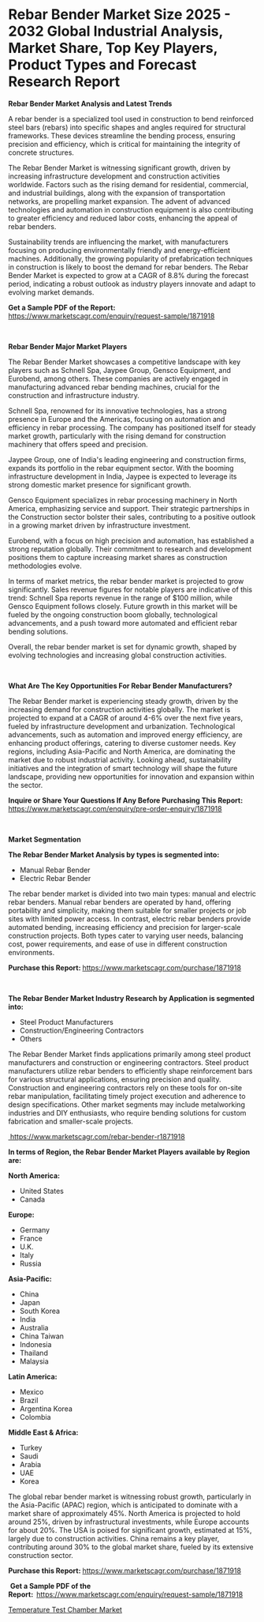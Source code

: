 <p><h1>Rebar Bender Market Size 2025 - 2032 Global Industrial Analysis, Market Share, Top Key Players, Product Types and Forecast Research Report</h1></p><p><strong>Rebar Bender Market Analysis and Latest Trends</strong></p>
<p><p>A rebar bender is a specialized tool used in construction to bend reinforced steel bars (rebars) into specific shapes and angles required for structural frameworks. These devices streamline the bending process, ensuring precision and efficiency, which is critical for maintaining the integrity of concrete structures.</p><p>The Rebar Bender Market is witnessing significant growth, driven by increasing infrastructure development and construction activities worldwide. Factors such as the rising demand for residential, commercial, and industrial buildings, along with the expansion of transportation networks, are propelling market expansion. The advent of advanced technologies and automation in construction equipment is also contributing to greater efficiency and reduced labor costs, enhancing the appeal of rebar benders.</p><p>Sustainability trends are influencing the market, with manufacturers focusing on producing environmentally friendly and energy-efficient machines. Additionally, the growing popularity of prefabrication techniques in construction is likely to boost the demand for rebar benders. The Rebar Bender Market is expected to grow at a CAGR of 8.8% during the forecast period, indicating a robust outlook as industry players innovate and adapt to evolving market demands.</p></p>
<p><strong>Get a Sample PDF of the Report:&nbsp;</strong> <a href="https://www.marketscagr.com/enquiry/request-sample/1871918?utm_campaign=3368&utm_medium=2&utm_source=Github&utm_content=ia&utm_term=08042025&utm_id=rebar-bender">https://www.marketscagr.com/enquiry/request-sample/1871918</a></p>
<p>&nbsp;</p>
<p><strong>Rebar Bender Major Market Players</strong></p>
<p><p>The Rebar Bender Market showcases a competitive landscape with key players such as Schnell Spa, Jaypee Group, Gensco Equipment, and Eurobend, among others. These companies are actively engaged in manufacturing advanced rebar bending machines, crucial for the construction and infrastructure industry.</p><p>Schnell Spa, renowned for its innovative technologies, has a strong presence in Europe and the Americas, focusing on automation and efficiency in rebar processing. The company has positioned itself for steady market growth, particularly with the rising demand for construction machinery that offers speed and precision. </p><p>Jaypee Group, one of India's leading engineering and construction firms, expands its portfolio in the rebar equipment sector. With the booming infrastructure development in India, Jaypee is expected to leverage its strong domestic market presence for significant growth.</p><p>Gensco Equipment specializes in rebar processing machinery in North America, emphasizing service and support. Their strategic partnerships in the Construction sector bolster their sales, contributing to a positive outlook in a growing market driven by infrastructure investment.</p><p>Eurobend, with a focus on high precision and automation, has established a strong reputation globally. Their commitment to research and development positions them to capture increasing market shares as construction methodologies evolve.</p><p>In terms of market metrics, the rebar bender market is projected to grow significantly. Sales revenue figures for notable players are indicative of this trend: Schnell Spa reports revenue in the range of $100 million, while Gensco Equipment follows closely. Future growth in this market will be fueled by the ongoing construction boom globally, technological advancements, and a push toward more automated and efficient rebar bending solutions.</p><p>Overall, the rebar bender market is set for dynamic growth, shaped by evolving technologies and increasing global construction activities.</p></p>
<p>&nbsp;</p>
<p><strong>What Are The Key Opportunities For Rebar Bender Manufacturers?</strong></p>
<p><p>The Rebar Bender market is experiencing steady growth, driven by the increasing demand for construction activities globally. The market is projected to expand at a CAGR of around 4-6% over the next five years, fueled by infrastructure development and urbanization. Technological advancements, such as automation and improved energy efficiency, are enhancing product offerings, catering to diverse customer needs. Key regions, including Asia-Pacific and North America, are dominating the market due to robust industrial activity. Looking ahead, sustainability initiatives and the integration of smart technology will shape the future landscape, providing new opportunities for innovation and expansion within the sector.</p></p>
<p><strong>Inquire or Share Your Questions If Any Before Purchasing This Report:</strong> <a href="https://www.marketscagr.com/enquiry/pre-order-enquiry/1871918?utm_campaign=3368&utm_medium=2&utm_source=Github&utm_content=ia&utm_term=08042025&utm_id=rebar-bender">https://www.marketscagr.com/enquiry/pre-order-enquiry/1871918</a></p>
<p>&nbsp;</p>
<p><strong>Market Segmentation</strong></p>
<p><strong>The Rebar Bender Market Analysis by types is segmented into:</strong></p>
<p><ul><li>Manual Rebar Bender</li><li>Electric Rebar Bender</li></ul></p>
<p><p>The rebar bender market is divided into two main types: manual and electric rebar benders. Manual rebar benders are operated by hand, offering portability and simplicity, making them suitable for smaller projects or job sites with limited power access. In contrast, electric rebar benders provide automated bending, increasing efficiency and precision for larger-scale construction projects. Both types cater to varying user needs, balancing cost, power requirements, and ease of use in different construction environments.</p></p>
<p><strong>Purchase this Report:&nbsp;</strong><a href="https://www.marketscagr.com/purchase/1871918?utm_campaign=3368&utm_medium=2&utm_source=Github&utm_content=ia&utm_term=08042025&utm_id=rebar-bender">https://www.marketscagr.com/purchase/1871918</a></p>
<p>&nbsp;</p>
<p><strong>The Rebar Bender Market Industry Research by Application is segmented into:</strong></p>
<p><ul><li>Steel Product Manufacturers</li><li>Construction/Engineering Contractors</li><li>Others</li></ul></p>
<p><p>The Rebar Bender Market finds applications primarily among steel product manufacturers and construction or engineering contractors. Steel product manufacturers utilize rebar benders to efficiently shape reinforcement bars for various structural applications, ensuring precision and quality. Construction and engineering contractors rely on these tools for on-site rebar manipulation, facilitating timely project execution and adherence to design specifications. Other market segments may include metalworking industries and DIY enthusiasts, who require bending solutions for custom fabrication and smaller-scale projects.</p></p>
<p><a href="https://www.marketscagr.com/rebar-bender-r1871918?utm_campaign=3368&utm_medium=2&utm_source=Github&utm_content=ia&utm_term=08042025&utm_id=rebar-bender">&nbsp;https://www.marketscagr.com/rebar-bender-r1871918</a></p>
<p><strong>In terms of Region, the Rebar Bender Market Players available by Region are:</strong></p>
<p>
    <p> <strong> North America: </strong>
        <ul>
            <li>United States</li>
            <li>Canada</li>
        </ul>
        </p> 
    <p> <strong> Europe: </strong>
        <ul>
            <li>Germany</li>
            <li>France</li>
            <li>U.K.</li>
            <li>Italy</li>
            <li>Russia</li>
        </ul>
        </p> 
    <p> <strong> Asia-Pacific: </strong>
        <ul>
            <li>China</li>
            <li>Japan</li>
            <li>South Korea</li>
            <li>India</li>
            <li>Australia</li>
            <li>China Taiwan</li>
            <li>Indonesia</li>
            <li>Thailand</li>
            <li>Malaysia</li>
        </ul>
        </p> 
    <p> <strong> Latin America: </strong>
        <ul>
            <li>Mexico</li>
            <li>Brazil</li>
            <li>Argentina Korea</li>
            <li>Colombia</li>
        </ul>
        </p> 
    <p> <strong> Middle East & Africa: </strong>
        <ul>
            <li>Turkey</li>
            <li>Saudi</li>
            <li>Arabia</li>
            <li>UAE</li>
            <li>Korea</li>
        </ul>
    </p>
    </p>
<p><p>The global rebar bender market is witnessing robust growth, particularly in the Asia-Pacific (APAC) region, which is anticipated to dominate with a market share of approximately 45%. North America is projected to hold around 25%, driven by infrastructural investments, while Europe accounts for about 20%. The USA is poised for significant growth, estimated at 15%, largely due to construction activities. China remains a key player, contributing around 30% to the global market share, fueled by its extensive construction sector.</p></p>
<p><strong>Purchase this Report: </strong><a href="https://www.marketscagr.com/purchase/1871918?utm_campaign=3368&utm_medium=2&utm_source=Github&utm_content=ia&utm_term=08042025&utm_id=rebar-bender">https://www.marketscagr.com/purchase/1871918</a></p>
<p>&nbsp;<strong>Get a Sample PDF of the Report:&nbsp;&nbsp;</strong><a href="https://www.marketscagr.com/enquiry/request-sample/1871918?utm_campaign=3368&utm_medium=2&utm_source=Github&utm_content=ia&utm_term=08042025&utm_id=rebar-bender">https://www.marketscagr.com/enquiry/request-sample/1871918</a></p>
<p><strong></strong></p>
<p><p><a href="https://github.com/debowflaggqw/Market-Research-Report-List-1/blob/main/temperature-test-chamber-market.md?utm_campaign=3368&utm_medium=2&utm_source=Github&utm_content=ia&utm_term=08042025&utm_id=rebar-bender">Temperature Test Chamber Market</a></p></p>